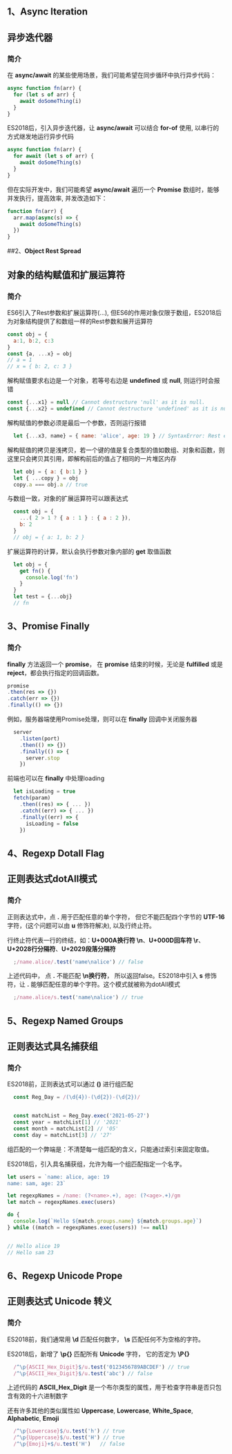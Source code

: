 ## 1、**Async Iteration**
## 异步迭代器
### 简介
在 **async/await** 的某些使用场景，我们可能希望在同步循环中执行异步代码：


```javascript
async function fn(arr) {
  for (let s of arr) {
    await doSomeThing(i)
  }
}


```


ES2018后，引入异步迭代器，让 **async/await** 可以结合 **for-of** 使用, 以串行的方式继发地运行异步代码
```javascript
async function fn(arr) {
  for await (let s of arr) {
    await doSomeThing(s)
  }
}
```


但在实际开发中，我们可能希望 **async/await** 遍历一个 **Promise** 数组时，能够并发执行，提高效率, 并发改造如下：
```javascript
function fn(arr) {
  arr.map(async(s) => {
    await doSomeThing(s)
  })
}
```


##2、**Object Rest Spread**
## 对象的结构赋值和扩展运算符
### 简介
ES6引入了Rest参数和扩展运算符(...), 但ES6的作用对象仅限于数组，ES2018后为对象结构提供了和数组一样的Rest参数和展开运算符

```javascript
const obj = {
  a:1, b:2, c:3
}
const {a, ...x} = obj
// a = 1
// x = { b: 2, c: 3 }
```


解构赋值要求右边是一个对象，若等号右边是 **undefined** 或 **null**, 则运行时会报错
```javascript
const {...x1} = null // Cannot destructure 'null' as it is null.
const {...x2} = undefined // Cannot destructure 'undefined' as it is null.
```


解构赋值的参数必须是最后一个参数，否则运行报错
```javascript
  let {...x3, name} = { name: 'alice', age: 19 } // SyntaxError: Rest element must be last element
```


解构赋值的拷贝是浅拷贝，若一个键的值是复合类型的值如数组、对象和函数，则这里只会拷贝其引用，即解构前后的值占了相同的一片堆区内存
```javascript
  let obj = { a: { b:1 } }
  let { ...copy } = obj
  copy.a === obj.a // true
```


与数组一致，对象的扩展运算符可以跟表达式
```javascript
  const obj = {
    ...( 2 > 1 ? { a : 1 } : { a : 2 }), 
    b: 2
  }
  // obj = { a: 1, b: 2 }
```


扩展运算符的计算，默认会执行参数对象内部的 **get** 取值函数
```javascript
  let obj = {
    get fn() {
      console.log('fn')
    }
  }
  let test = {...obj}
  // fn
```


## 3、**Promise Finally**
### 简介
**finally** 方法返回一个 **promise**， 在 **promise** 结束的时候，无论是 **fulfilled** 或是 **reject**，都会执行指定的回调函数。


```javascript
promise
.then(res => {})
.catch(err => {})
.finally(() => {})
```


例如，服务器端使用Promise处理，则可以在 **finally** 回调中关闭服务器
```javascript
  server
    .listen(port)
    .then(() => {})
    .finally(() => {
      server.stop
    })
```


前端也可以在 **finally** 中处理loading
```javascript
  let isLoading = true
  fetch(param)
    .then((res) => { ... })
    .catch((err) => { ... })
    .finally((err) => {
      isLoading = false 
    })
```


## 4、**Regexp Dotall Flag**
## 正则表达式dotAll模式
### 简介
正则表达式中，点 **.** 用于匹配任意的单个字符， 但它不能匹配四个字节的 **UTF-16** 字符，(这个问题可以由 **u** 修饰符解决), 以及行终止符。


行终止符代表一行的终结，如：**U+000A换行符 \n**、**U+000D回车符 \r**、**U+2028行分隔符**、**U+2029段落分隔符**


```javascript
  ;/name.alice/.test('name\nalice') // false
```
上述代码中， 点 **.** 不能匹配 **\n换行符**， 所以返回false。ES2018中引入 **s** 修饰符，让 **.** 能够匹配任意的单个字符。这个模式就被称为dotAll模式
```javascript
  ;/name.alice/s.test('name\nalice') // true
```


## 5、**Regexp Named Groups**
## 正则表达式具名捕获组
### 简介
ES2018前，正则表达式可以通过 **()** 进行组匹配
```javascript
  const Reg_Day = /(\d{4})-(\d{2})-(\d{2})/


  const matchList = Reg_Day.exec('2021-05-27')
  const year = matchList[1] // '2021'
  const month = matchList[2] // '05'
  const day = matchList[3] // '27'
```
组匹配的一个弊端是：不清楚每一组匹配的含义，只能通过索引来固定取值。


ES2018后，引入具名捕获组，允许为每一个组匹配指定一个名字。


```javascript
let users = `name: alice, age: 19
name: sam, age: 23`

let regexpNames = /name: (?<name>.+), age: (?<age>.+)/gm
let match = regexpNames.exec(users)

do {
  console.log(`Hello ${match.groups.name} ${match.groups.age}`)
} while ((match = regexpNames.exec(users)) !== null)


// Hello alice 19
// Hello sam 23
```


## 6、**Regexp Unicode Prope**
## 正则表达式 Unicode 转义
### 简介
ES2018前，我们通常用 **\d** 匹配任何数字， **\s** 匹配任何不为空格的字符。


ES2018后，新增了 **\p{}** 匹配所有 **Unicode** 字符， 它的否定为 **\P{}**

```javascript
  /^\p{ASCII_Hex_Digit}$/u.test('0123456789ABCDEF') // true
  /^\p{ASCII_Hex_Digit}$/u.test('abc') // false
```
上述代码的 **ASCII_Hex_Digit** 是一个布尔类型的属性，用于检查字符串是否只包含有效的十六进制数字


还有许多其他的类似属性如 **Uppercase**, **Lowercase**, **White_Space**, **Alphabetic**, **Emoji**


```javascript
  /^\p{Lowercase}$/u.test('h') // true
  /^\p{Uppercase}$/u.test('H') // true
  /^\p{Emoji}+$/u.test('H')   // false
```